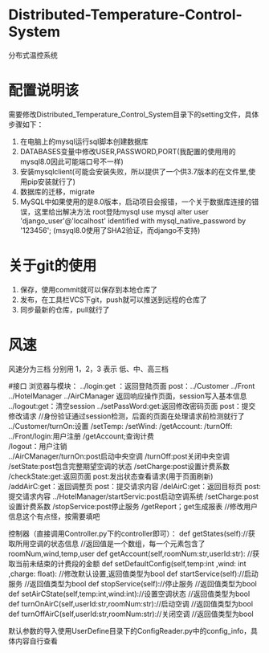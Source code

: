 # Distributed-Temperature-Control-System
分布式温控系统

# 配置说明该
需要修改Distributed_Temperature_Control_System目录下的setting文件，具体步骤如下：
1. 在电脑上的mysql运行sql脚本创建数据库
2. DATABASES变量中修改USER,PASSWORD,PORT(我配置的使用用的mysql8.0因此可能端口号不一样)
3. 安装mysqlclient(可能会安装失败，所以提供了一个供3.7版本的在文件里,使用pip安装就行了)
4. 数据库的迁移，migrate
5. MySQL中如果使用的是8.0版本，启动项目会报错，一个关于数据库连接的错误，这里给出解决方法
    root登陆mysql
       use mysql
        alter user 'django_user'@'localhost' identified with mysql_native_password by '123456';
        (msyql8.0使用了SHA2验证，而django不支持)
        
# 关于git的使用
1. 保存，使用commit就可以保存到本地仓库了
2. 发布，在工具栏VCS下git，push就可以推送到远程的仓库了
3. 同步最新的仓库，pull就行了

# 风速
风速分为三档 分别用 1，2，3 表示 低、中、高三档

#接口
浏览器与模块：
	../login:get ：返回登陆页面
				post：../Customer
						../Front
						../HotelManager
						../AirCManager
						返回响应操作页面，session写入基本信息
	../logout:get：清空session
	../setPassWord:get:返回修改密码页面
						post：提交修改请求
//身份验证通过session检测，后面的页面在处理请求前检测就行了
	../Customer/turnOn:设置
				  /setTemp:
				  /setWind:
				  /getAccount:
				  /turnOff:
	../Front/login:用户注册
			  /getAccount;查询计费		
			  /logout：用户注销		  
	../AirCManager/turnOn:post启动中央空调
					  /turnOff:post关闭中央空调
					  /setState:post包含完整期望空调的状态
					  /setCharge:post设置计费系数
/checkState:get:返回页面
				  post:发出状态查看请求(用于页面刷新)
	              /addAirC:get：返回调整页
								  post：提交请求内容
                 /delAirC:get：返回目标页
								  post:提交请求内容
../HotelManager/startServic:post启动空调系统
					/setCharge:post设置计费系数
					/stopService:post停止服务
				   /getReport；get生成报表
					//修改用户信息这个有点怪，按需要填吧

控制器（直接调用Controller.py下的controller即可）：
def getStates(self)://获取所用空调的状态信息
//返回值是一个数组，每一个元素包含了roomNum,wind,temp,user
def getAccount(self,roomNum:str,userId:str):
//获取当前未结束的计费段的金额
def setDefaultConfig(self,temp:int ,wind: int ,charge: float):
//修改默认设置,返回值类型为bool
def startService(self)://启动服务
//返回值类型为bool
def stopService(self)://停止服务
//返回值类型为bool
def setAirCState(self,temp:int,wind:int)://设置空调状态
//返回值类型为bool
def turnOnAirC(self,userId:str,roomNum:str)://启动空调
//返回值类型为bool
def turnOffAirC(self,userId:str,roomNum:str)://关闭空调
//返回值类型为bool


默认参数的导入使用UserDefine目录下的ConfigReader.py中的config_info，具体内容自行查看
